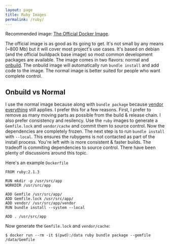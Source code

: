 ```yaml
---
layout: page
title: Ruby Images
permalink: /ruby/
---
```


[onbuild]: https://docs.docker.com/reference/builder/#onbuild
[image]: https://registry.hub.docker.com/_/ruby/
[vendor everything]: http://ryan.mcgeary.org/2011/02/09/vendor-everything-still-applies/

Recommended image: [The Official Docker Image][image].

The official image is as good as its going to get. It's not small by
any means (~800 Mb) but it will cover most project's use cases. It's
based on debian (and the official buildpack base image) so most common
development packages are available. The image comes in two flavors:
normal and [onbuild][]. The onbuild image will automatically run
`bundle install` and add code to the image. The normal image is better
suited for people who want complete control.

## Onbuild vs Normal

I use the normal image because along with `bundle package` because
[vendor everything][] still applies. I prefer this for a few reasons.
First, I prefer to remove as many moving parts as possible from the
build & release chain. I also prefer consistency and resilency. Use
the `ruby` images to generate a `Gemfile.lock` and `vendor/cache` and
commit them to source control. Now the dependencies are completely
frozen. The next step is to run `bundle install` with `--local`. This
ensures the rubygems is not contacted as part of the install process.
You're left with is more consistent & faster builds. The tradeoff is
commiting dependencies to source control. There have been plenty of
discussions around this topic.

Here's an example `Dockerfile`

```
FROM ruby:2.1.3

RUN mkdir -p /usr/src/app
WORKDIR /usr/src/app

ADD Gemfile /usr/src/app/
ADD Gemfile.lock /usr/src/app/
ADD vendor/ /usr/src/app/vendor
RUN bundle install --system --local

ADD . /usr/src/app
```

Now generate the `Gemfile.lock` and `vendor/cache`:

```
$ docker run --rm -it $(pwd):/data ruby bundle package --gemfile /data/Gemfile
```
